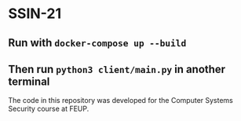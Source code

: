 # SSIN-21

## Run with `docker-compose up --build`
## Then run `python3 client/main.py` in another terminal

The code in this repository was developed for the Computer Systems Security course at FEUP.
